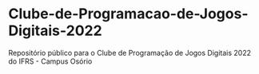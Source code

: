 # Clube-de-Programacao-de-Jogos-Digitais-2022
Repositório público para o Clube de Programação de Jogos Digitais 2022 do IFRS - Campus Osório
